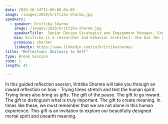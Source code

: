 ```yaml
---
date: 2020-10-24T11:00:00-04:00
image: /images/2020/krittika-sharma.jpg
speakers: 
  - speaker: Krittika Sharma
    image: /images/2020/krittika-sharma.jpg
    speakerTitle:  Senior Design Strategist and Engagement Manager, End of Life Collective, RoundGlass
    bio: Krittika is a researcher and behavior architect. She has 10+ years of experience in creative strategy direction and designing for wellbeing in multiple sectors. Her work lies at the interface between technology, systems, services, and user experience using behavior design. She has co-led research and design strategy projects in the area of end of life care, healthcare, development sector, financial services, and organizational behavior. She has experience working with multidisciplinary teams in the United States, India, Canada, Tanzania, and France.
    pronouns: she/her
    linkedin: https://www.linkedin.com/in/krittikasharma/
title: "Reflection: Obituary to Self"
type: Break Session
room: 1
length: 45

---
```


In this guided reflection session, Krittika Sharma will take you through an inward reflection on how -  Trying times stretch and test the human spirit. Trying times also bring us gifts. The gift of the pause. The gift to go inward. The gift to distinguish what is truly important. The gift to create meaning. In times like these, we must remember that we are not alone in this human experience. This gift is an invitation to explore our beautifully designed mortal spirit and unearth meaning.